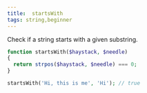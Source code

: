 ```yaml
---
title:  startsWith
tags: string,beginner
---
```


Check if a string starts with a given substring.

```php
function startsWith($haystack, $needle)
{
  return strpos($haystack, $needle) === 0;
}
```

```php
startsWith('Hi, this is me', 'Hi'); // true
```
